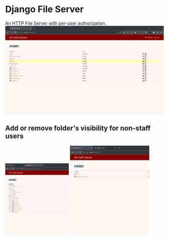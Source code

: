 # Django File Server 
An HTTP File Server with per-user authorization. 
![index](/imgs/index.png)

## Add or remove folder's visibility for non-staff users

<p float="left">
  <img src="/imgs/permission.png" width="40%" />
  <img src="/imgs/user-index.png" width="50%" /> 
</p>
